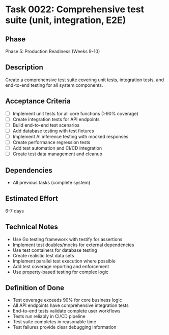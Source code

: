# Task 0022: Comprehensive test suite (unit, integration, E2E)

## Phase
Phase 5: Production Readiness (Weeks 9-10)

## Description
Create a comprehensive test suite covering unit tests, integration tests, and end-to-end testing for all system components.

## Acceptance Criteria
- [ ] Implement unit tests for all core functions (>90% coverage)
- [ ] Create integration tests for API endpoints
- [ ] Build end-to-end test scenarios
- [ ] Add database testing with test fixtures
- [ ] Implement AI inference testing with mocked responses
- [ ] Create performance regression tests
- [ ] Add test automation and CI/CD integration
- [ ] Create test data management and cleanup

## Dependencies
- All previous tasks (complete system)

## Estimated Effort
6-7 days

## Technical Notes
- Use Go testing framework with testify for assertions
- Implement test doubles/mocks for external dependencies
- Use test containers for database testing
- Create realistic test data sets
- Implement parallel test execution where possible
- Add test coverage reporting and enforcement
- Use property-based testing for complex logic

## Definition of Done
- Test coverage exceeds 90% for core business logic
- All API endpoints have comprehensive integration tests
- End-to-end tests validate complete user workflows
- Tests run reliably in CI/CD pipeline
- Test suite completes in reasonable time
- Test failures provide clear debugging information
